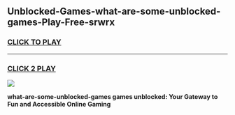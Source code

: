 
## Unblocked-Games-what-are-some-unblocked-games-Play-Free-srwrx
<h3>
<a href="https://premium76.site?title=what-are-some-unblocked-games&ref=17A">CLICK TO PLAY</a></h3>
<hr>

<h3>
<a href="https://premium76.site?title=what-are-some-unblocked-games&ref=17A">CLICK 2 PLAY</a>
  
</h3>

<a href="https://premium76.site?title=what-are-some-unblocked-games&ref=17A"><img src="https://clearcache.store/games.png"></a>


**what-are-some-unblocked-games games unblocked: Your Gateway to Fun and Accessible Online Gaming**

